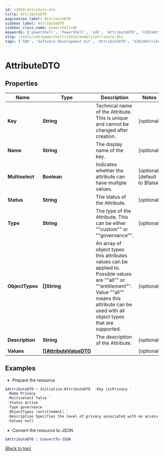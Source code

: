 ```yaml
---
id: v2024-attribute-dto
title: AttributeDTO
pagination_label: AttributeDTO
sidebar_label: AttributeDTO
sidebar_class_name: powershellsdk
keywords: ['powershell', 'PowerShell', 'sdk', 'AttributeDTO', 'V2024AttributeDTO'] 
slug: /tools/sdk/powershell/v2024/models/attribute-dto
tags: ['SDK', 'Software Development Kit', 'AttributeDTO', 'V2024AttributeDTO']
---
```



# AttributeDTO

## Properties

Name | Type | Description | Notes
------------ | ------------- | ------------- | -------------
**Key** | **String** | Technical name of the Attribute. This is unique and cannot be changed after creation. | [optional] 
**Name** | **String** | The display name of the key. | [optional] 
**Multiselect** | **Boolean** | Indicates whether the attribute can have multiple values. | [optional] [default to $false]
**Status** | **String** | The status of the Attribute. | [optional] 
**Type** | **String** | The type of the Attribute. This can be either ""custom"" or ""governance"". | [optional] 
**ObjectTypes** | **[]String** | An array of object types this attributes values can be applied to. Possible values are ""all"" or ""entitlement"". Value ""all"" means this attribute can be used with all object types that are supported. | [optional] 
**Description** | **String** | The description of the Attribute. | [optional] 
**Values** | [**[]AttributeValueDTO**](attribute-value-dto) |  | [optional] 

## Examples

- Prepare the resource
```powershell
$AttributeDTO = Initialize-AttributeDTO  -Key iscPrivacy `
 -Name Privacy `
 -Multiselect false `
 -Status active `
 -Type governance `
 -ObjectTypes [entitlement] `
 -Description Specifies the level of privacy associated with an access item. `
 -Values null
```

- Convert the resource to JSON
```powershell
$AttributeDTO | ConvertTo-JSON
```


[[Back to top]](#) 

